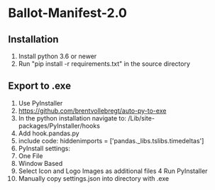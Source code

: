 # Ballot-Manifest-2.0

## Installation
1. Install python 3.6 or newer
2. Run "pip install -r requirements.txt" in the source directory

## Export to .exe
1. Use PyInstaller
  1. https://github.com/brentvollebregt/auto-py-to-exe
2. In the python installation navigate to: /Lib/site-packages/PyInstaller/hooks
  1. Add hook.pandas.py
  2. include code: hiddenimports = ['pandas._libs.tslibs.timedeltas']
3. PyInstall settings:
  1. One File
  2. Window Based
  3. Select Icon and Logo Images as additional files
4 Run PyInstaller
5. Manually copy settings.json into directory with .exe

